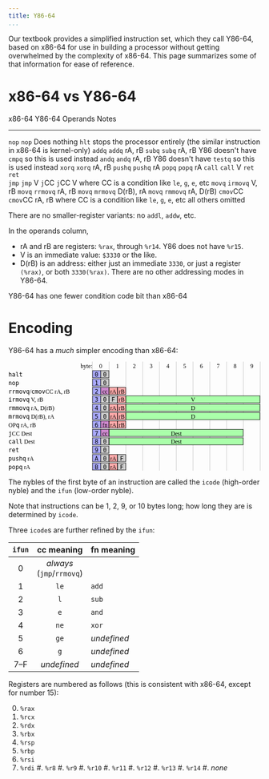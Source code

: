 ```yaml
---
title: Y86-64
...
```


Our textbook provides a simplified instruction set, which they call Y86-64, based on x86-64 for use in building a processor without getting overwhelmed by the complexity of x86-64.
This page summarizes some of that information for ease of reference.

# x86-64 vs Y86-64

x86-64      Y86-64      Operands    Notes
-------     -------     ---------   -----------------
`nop`       `nop`                   Does nothing
            `hlt`                   stops the processor entirely (the similar instruction in x86-64 is kernel-only)
`addq`      `addq`      rA, rB
`subq`      `subq`      rA, rB      Y86 doesn't have `cmpq` so this is used instead
`andq`      `andq`      rA, rB      Y86 doesn't have `testq` so this is used instead
`xorq`      `xorq`      rA, rB
`pushq`     `pushq`     rA
`popq`      `popq`      rA
`call`      `call`      V
`ret`       `ret`       
`jmp`       `jmp`       V
`j`CC       `j`CC       V           where CC is a condition like `le`, `g`, `e`, etc
`movq`      `irmovq`    V, rB
`movq`      `rrmovq`    rA, rB
`movq`      `mrmovq`    D(rB), rA
`movq`      `rmmovq`    rA, D(rB)
`cmov`CC    `cmov`CC    rA, rB      where CC is a condition like `le`, `g`, `e`, etc
all others  omitted

There are no smaller-register variants: no `addl`, `addw`, etc.

In the operands column,

- rA and rB are registers: `%rax`, through `%r14`. Y86 does not have `%r15`.
- V is an immediate value: `$3330` or the like.
- D(rB) is an address:
    either just an immediate `3330`,
    or just a register `(%rax)`,
    or both `3330(%rax)`.
    There are no other addressing modes in Y86-64.

Y86-64 has one fewer condition code bit than x86-64

# Encoding

Y86-64 has a *much* simpler encoding than x86-64:

<svg viewBox="0 0 601 260" font-family="serif" font-size="14">
<text x="200" y="16" text-anchor="end">byte:</text>
<text x="220" y="16" text-anchor="middle">0</text>
<text x="260" y="16" text-anchor="middle">1</text>
<text x="300" y="16" text-anchor="middle">2</text>
<text x="340" y="16" text-anchor="middle">3</text>
<text x="380" y="16" text-anchor="middle">4</text>
<text x="420" y="16" text-anchor="middle">5</text>
<text x="460" y="16" text-anchor="middle">6</text>
<text x="500" y="16" text-anchor="middle">7</text>
<text x="540" y="16" text-anchor="middle">8</text>
<text x="580" y="16" text-anchor="middle">9</text>
<path fill="none" stroke="black" stroke-width="0.25" d="M 200,0 v 260 M 240,0 v 260 M 280,0 v 260 M 320,0 v 260 M 360,0 v 260 M 400,0 v 260 M 440,0 v 260 M 480,0 v 260 M 520,0 v 260 M 560,0 v 260 M 600,0 v 260"/>
<g transform="translate(0,20)">
<rect x="200.5" y="1.5" width="19.5" height="17" fill="#aaf" stroke="black"/>
<rect x="220" y="1.5" width="19.5" height="17" fill="#ccc" stroke="black"/>
<text x="0" y="16" font-family="monospace">halt</text>
<text x="210" y="16" text-anchor="middle" font-family="monospace">0</text>
<text x="230" y="16" text-anchor="middle" font-family="monospace">0</text>
</g>
<g transform="translate(0,40)">
<rect x="200.5" y="1.5" width="19.5" height="17" fill="#aaf" stroke="black"/>
<rect x="220" y="1.5" width="19.5" height="17" fill="#ccc" stroke="black"/>
<text x="0" y="16" font-family="monospace">nop</text>
<text x="210" y="16" text-anchor="middle" font-family="monospace">1</text>
<text x="230" y="16" text-anchor="middle" font-family="monospace">0</text>
</g>
<g transform="translate(0,60)">
<rect x="200.5" y="1.5" width="19.5" height="17" fill="#aaf" stroke="black"/>
<rect x="220" y="1.5" width="19.5" height="17" fill="#c8c" stroke="black"/>
<rect x="240" y="1.5" width="19.5" height="17" fill="#faa" stroke="black"/>
<rect x="260" y="1.5" width="19.5" height="17" fill="#faa" stroke="black"/>
<text x="0" y="16"><tspan font-family="monospace">rrmovq</tspan>/<tspan font-family="monospace">cmov</tspan>CC rA, rB</text>
<text x="210" y="16" text-anchor="middle" font-family="monospace">2</text>
<text x="230" y="16" text-anchor="middle">cc</text>
<text x="250" y="16" text-anchor="middle">rA</text>
<text x="270" y="16" text-anchor="middle">rB</text>
</g>
<g transform="translate(0,80)">
<rect x="200.5" y="1.5" width="19.5" height="17" fill="#aaf" stroke="black"/>
<rect x="220" y="1.5" width="19.5" height="17" fill="#ccc" stroke="black"/>
<rect x="240" y="1.5" width="19.5" height="17" fill="#ccc" stroke="black"/>
<rect x="260" y="1.5" width="19.5" height="17" fill="#faa" stroke="black"/>
<rect x="280" y="1.5" width="319.5" height="17" fill="#afa" stroke="black"/>
<text x="0" y="16"><tspan font-family="monospace">irmovq</tspan> V, rB</text>
<text x="210" y="16" text-anchor="middle" font-family="monospace">3</text>
<text x="230" y="16" text-anchor="middle" font-family="monospace">0</text>
<text x="250" y="16" text-anchor="middle" font-family="monospace">F</text>
<text x="270" y="16" text-anchor="middle">rB</text>
<text x="440" y="16" text-anchor="middle">V</text>
</g>
<g transform="translate(0,100)">
<rect x="200.5" y="1.5" width="19.5" height="17" fill="#aaf" stroke="black"/>
<rect x="220" y="1.5" width="19.5" height="17" fill="#ccc" stroke="black"/>
<rect x="240" y="1.5" width="19.5" height="17" fill="#faa" stroke="black"/>
<rect x="260" y="1.5" width="19.5" height="17" fill="#faa" stroke="black"/>
<rect x="280" y="1.5" width="319.5" height="17" fill="#afa" stroke="black"/>
<text x="0" y="16"><tspan font-family="monospace">rmmovq</tspan> rA, D(rB)</text>
<text x="210" y="16" text-anchor="middle" font-family="monospace">4</text>
<text x="230" y="16" text-anchor="middle" font-family="monospace">0</text>
<text x="250" y="16" text-anchor="middle">rA</text>
<text x="270" y="16" text-anchor="middle">rB</text>
<text x="440" y="16" text-anchor="middle">D</text>
</g>
<g transform="translate(0,120)">
<rect x="200.5" y="1.5" width="19.5" height="17" fill="#aaf" stroke="black"/>
<rect x="220" y="1.5" width="19.5" height="17" fill="#ccc" stroke="black"/>
<rect x="240" y="1.5" width="19.5" height="17" fill="#faa" stroke="black"/>
<rect x="260" y="1.5" width="19.5" height="17" fill="#faa" stroke="black"/>
<rect x="280" y="1.5" width="319.5" height="17" fill="#afa" stroke="black"/>
<text x="0" y="16"><tspan font-family="monospace">mrmovq</tspan> D(rB), rA</text>
<text x="210" y="16" text-anchor="middle" font-family="monospace">5</text>
<text x="230" y="16" text-anchor="middle" font-family="monospace">0</text>
<text x="250" y="16" text-anchor="middle">rA</text>
<text x="270" y="16" text-anchor="middle">rB</text>
<text x="440" y="16" text-anchor="middle">D</text>
</g>
<g transform="translate(0,140)">
<rect x="200.5" y="1.5" width="19.5" height="17" fill="#aaf" stroke="black"/>
<rect x="220" y="1.5" width="19.5" height="17" fill="#c8c" stroke="black"/>
<rect x="240" y="1.5" width="19.5" height="17" fill="#faa" stroke="black"/>
<rect x="260" y="1.5" width="19.5" height="17" fill="#faa" stroke="black"/>
<text x="0" y="16">OP<tspan font-family="monospace">q</tspan> rA, rB</text>
<text x="210" y="16" text-anchor="middle" font-family="monospace">6</text>
<text x="230" y="16" text-anchor="middle">fn</text>
<text x="250" y="16" text-anchor="middle">rA</text>
<text x="270" y="16" text-anchor="middle">rB</text>
</g>
<g transform="translate(0,160)">
<rect x="200.5" y="1.5" width="19.5" height="17" fill="#aaf" stroke="black"/>
<rect x="220" y="1.5" width="19.5" height="17" fill="#c8c" stroke="black"/>
<rect x="240" y="1.5" width="319.5" height="17" fill="#afa" stroke="black"/>
<text x="0" y="16"><tspan font-family="monospace">j</tspan>CC Dest</text>
<text x="210" y="16" text-anchor="middle" font-family="monospace">7</text>
<text x="230" y="16" text-anchor="middle">cc</text>
<text x="400" y="16" text-anchor="middle">Dest</text>
</g>
<g transform="translate(0,180)">
<rect x="200.5" y="1.5" width="19.5" height="17" fill="#aaf" stroke="black"/>
<rect x="220" y="1.5" width="19.5" height="17" fill="#ccc" stroke="black"/>
<rect x="240" y="1.5" width="319.5" height="17" fill="#afa" stroke="black"/>
<text x="0" y="16"><tspan font-family="monospace">call</tspan> Dest</text>
<text x="210" y="16" text-anchor="middle" font-family="monospace">8</text>
<text x="230" y="16" text-anchor="middle" font-family="monospace">0</text>
<text x="400" y="16" text-anchor="middle">Dest</text>
</g>
<g transform="translate(0,200)">
<rect x="200.5" y="1.5" width="19.5" height="17" fill="#aaf" stroke="black"/>
<rect x="220" y="1.5" width="19.5" height="17" fill="#ccc" stroke="black"/>
<text x="0" y="16" font-family="monospace">ret</text>
<text x="210" y="16" text-anchor="middle" font-family="monospace">9</text>
<text x="230" y="16" text-anchor="middle" font-family="monospace">0</text>
</g>
<g transform="translate(0,220)">
<rect x="200.5" y="1.5" width="19.5" height="17" fill="#aaf" stroke="black"/>
<rect x="220" y="1.5" width="19.5" height="17" fill="#ccc" stroke="black"/>
<rect x="240" y="1.5" width="19.5" height="17" fill="#faa" stroke="black"/>
<rect x="260" y="1.5" width="19.5" height="17" fill="#ccc" stroke="black"/>
<text x="0" y="16"><tspan font-family="monospace">pushq</tspan> rA</text>
<text x="210" y="16" text-anchor="middle" font-family="monospace">A</text>
<text x="230" y="16" text-anchor="middle" font-family="monospace">0</text>
<text x="250" y="16" text-anchor="middle">rA</text>
<text x="270" y="16" text-anchor="middle" font-family="monospace">F</text>
</g>
<g transform="translate(0,240)">
<rect x="200.5" y="1.5" width="19.5" height="17" fill="#aaf" stroke="black"/>
<rect x="220" y="1.5" width="19.5" height="17" fill="#ccc" stroke="black"/>
<rect x="240" y="1.5" width="19.5" height="17" fill="#faa" stroke="black"/>
<rect x="260" y="1.5" width="19.5" height="17" fill="#ccc" stroke="black"/>
<text x="0" y="16"><tspan font-family="monospace">popq</tspan> rA</text>
<text x="210" y="16" text-anchor="middle" font-family="monospace">B</text>
<text x="230" y="16" text-anchor="middle" font-family="monospace">0</text>
<text x="250" y="16" text-anchor="middle">rA</text>
<text x="270" y="16" text-anchor="middle" font-family="monospace">F</text>
</g>
</svg>

The nybles of the first byte of an instruction are called the `icode` (high-order nyble) and the `ifun` (low-order nyble).

Note that instructions can be 1, 2, 9, or 10 bytes long; how long they are is determined by `icode`.

Three `icode`s are further refined by the `ifun`:

| `ifun` | cc meaning | fn meaning |
|:-----:|:----------:|:-----------|
| 0 | *always*<br/>(`jmp`/`rrmovq`) |  |
| 1 | `le` | `add` |
| 2 | `l`  | `sub` |
| 3 | `e`  | `and` |
| 4 | `ne` | `xor` |
| 5 | `ge` | *undefined* |
| 6 | `g`  | *undefined* |
|7–F| *undefined*  | *undefined*  |

Registers are numbered as follows (this is consistent with x86-64, except for number 15):

0. `%rax`
1. `%rcx`
2. `%rdx`
3. `%rbx`
4. `%rsp`
5. `%rbp`
6. `%rsi`
7. `%rdi`
#. `%r8`
#. `%r9`
#. `%r10`
#. `%r11`
#. `%r12`
#. `%r13`
#. `%r14`
#. *none*
